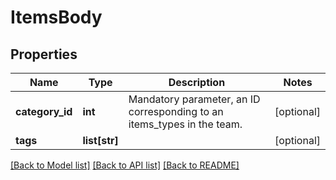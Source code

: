 # ItemsBody

## Properties
Name | Type | Description | Notes
------------ | ------------- | ------------- | -------------
**category_id** | **int** | Mandatory parameter, an ID corresponding to an items_types in the team.  | [optional] 
**tags** | **list[str]** |  | [optional] 

[[Back to Model list]](../README.md#documentation-for-models) [[Back to API list]](../README.md#documentation-for-api-endpoints) [[Back to README]](../README.md)

